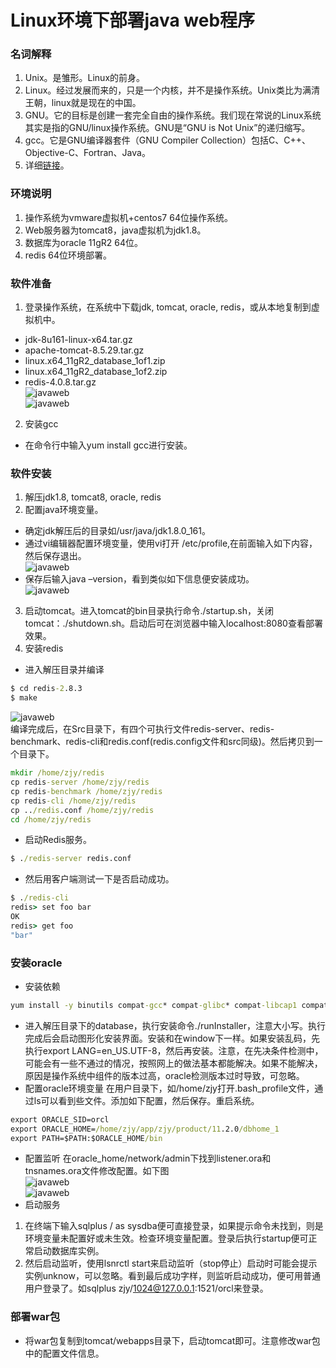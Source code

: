 # Linux环境下部署java web程序
### 名词解释
1. Unix。是雏形。Linux的前身。
2. Linux。经过发展而来的，只是一个内核，并不是操作系统。Unix类比为满清王朝，linux就是现在的中国。
3. GNU。它的目标是创建一套完全自由的操作系统。我们现在常说的Linux系统其实是指的GNU/linux操作系统。GNU是“GNU is Not Unix”的递归缩写。
4. 	gcc。它是GNU编译器套件（GNU Compiler Collection）包括C、C++、Objective-C、Fortran、Java。
5. 详细[链接](https://blog.csdn.net/baidu_32134295/article/details/52439823)。
### 环境说明
1. 操作系统为vmware虚拟机+centos7 64位操作系统。
2. Web服务器为tomcat8，java虚拟机为jdk1.8。
3. 数据库为oracle 11gR2 64位。
4. redis 64位环境部署。
### 软件准备
1. 登录操作系统，在系统中下载jdk, tomcat, oracle, redis，或从本地复制到虚拟机中。
  - jdk-8u161-linux-x64.tar.gz 
  - apache-tomcat-8.5.29.tar.gz
  - linux.x64_11gR2_database_1of1.zip
  - linux.x64_11gR2_database_1of2.zip
  - redis-4.0.8.tar.gz<br>
![javaweb](/imgs/linux/javaweb4.png)<br>
![javaweb](/imgs/linux/javaweb5.png)<br>
2. 安装gcc
- 在命令行中输入yum install gcc进行安装。
### 软件安装
1. 解压jdk1.8, tomcat8, oracle, redis
2. 配置java环境变量。
  - 确定jdk解压后的目录如/usr/java/jdk1.8.0_161。
  - 通过vi编辑器配置环境变量，使用vi打开 /etc/profile,在前面输入如下内容，然后保存退出。<br>
![javaweb](../imgs/linux/javaweb6.png)<br>
  - 保存后输入java –version，看到类似如下信息便安装成功。<br>
![javaweb](/imgs/linux/javaweb7.png)<br>
3. 启动tomcat。进入tomcat的bin目录执行命令./startup.sh，关闭tomcat：./shutdown.sh。启动后可在浏览器中输入localhost:8080查看部署效果。
4. 安装redis
  - 进入解压目录并编译
~~~ cmd
$ cd redis-2.8.3
$ make
~~~
![javaweb](/imgs/linux/javaweb8.png)<br>
编译完成后，在Src目录下，有四个可执行文件redis-server、redis-benchmark、redis-cli和redis.conf(redis.config文件和src同级)。然后拷贝到一个目录下。
~~~ cmd
mkdir /home/zjy/redis
cp redis-server /home/zjy/redis
cp redis-benchmark /home/zjy/redis
cp redis-cli /home/zjy/redis
cp ../redis.conf /home/zjy/redis
cd /home/zjy/redis
~~~
  - 启动Redis服务。
~~~ cmd
$ ./redis-server redis.conf
~~~
  - 然后用客户端测试一下是否启动成功。
~~~ cmd
$ ./redis-cli
redis> set foo bar
OK
redis> get foo
"bar"
~~~
### 安装oracle
- 安装依赖
~~~ cmd
yum install -y binutils compat-gcc* compat-glibc* compat-libcap1 compat-libstd* compat-libstdc++-33 compat-libstdc++-33.i686 compat-libstdc++-33*.i686 elfutils-libelf elfutils-libelf-devel gcc gcc-c++ glibc glibc-common glibc-devel glibc-devel.i686 glibc-devel*.i686 glibc-headers glibc.i686 glibc*.i686 ksh libaio libaio-devel libaio-devel.i686 libaio-devel*.i686 libaio.i686 libaio*.i686 libgcc libgcc.i686 libgcc*.i686 libstdc++ libstdc++-devel libstdc++-devel*.i686 libstdc++.i686 libstdc++*.i686 libXp make numactl sysstat unixODBC unixODBC-devel unixODBC-devel*.i686 unixODBC*.i686
~~~
- 进入解压目录下的database，执行安装命令./runInstaller，注意大小写。执行完成后会启动图形化安装界面。安装和在window下一样。如果安装乱码，先执行export LANG=en_US.UTF-8，然后再安装。注意，在先决条件检测中，可能会有一些不通过的情况，按照网上的做法基本都能解决。如果不能解决，原因是操作系统中组件的版本过高，oracle检测版本过时导致，可忽略。
- 配置oracle环境变量
在用户目录下，如/home/zjy打开.bash_profile文件，通过ls可以看到些文件。添加如下配置，然后保存。重启系统。
~~~ cmd
export ORACLE_SID=orcl
export ORACLE_HOME=/home/zjy/app/zjy/product/11.2.0/dbhome_1
export PATH=$PATH:$ORACLE_HOME/bin
~~~
- 配置监听
在oracle_home/network/admin下找到listener.ora和tnsnames.ora文件修改配置。如下图<br>
![javaweb](/imgs/linux/javaweb9.png)<br>
![javaweb](/imgs/linux/javaweb10.png)<br>
- 启动服务
1. 在终端下输入sqlplus / as sysdba便可直接登录，如果提示命令未找到，则是环境变量未配置好或未生效。检查环境变量配置。登录后执行startup便可正常启动数据库实例。
2. 然后启动监听，使用lsnrctl start来启动监听（stop停止）启动时可能会提示实例unknow，可以忽略。看到最后成功字样，则监听启动成功，便可用普通用户登录了。如sqlplus zjy/1024@127.0.0.1:1521/orcl来登录。
### 部署war包
- 将war包复制到tomcat/webapps目录下，启动tomcat即可。注意修改war包中的配置文件信息。